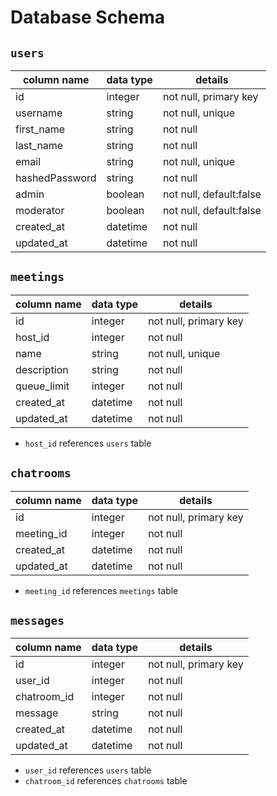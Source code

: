 # **Database Schema**

## `users`

| column name    | data type | details                 |
|----------------|-----------|-----------------------  |
| id             | integer   | not null, primary key   |
| username       | string    | not null, unique        |
| first_name     | string    | not null                |
| last_name      | string    | not null                |
| email          | string    | not null, unique        |
| hashedPassword | string    | not null                |
| admin          | boolean   | not null, default:false |
| moderator      | boolean   | not null, default:false |
| created_at     | datetime  | not null                |
| updated_at     | datetime  | not null                |

## `meetings`

| column name   | data type | details               |
|---------------|-----------|-----------------------|
| id            | integer   | not null, primary key |
| host_id       | integer   | not null              |
| name          | string    | not null, unique      |
| description   | string    | not null              |
| queue_limit   | integer   | not null              |
| created_at    | datetime  | not null              |
| updated_at    | datetime  | not null              |

* `host_id` references `users` table

## `chatrooms`

| column name   | data type | details               |
|---------------|-----------|-----------------------|
| id            | integer   | not null, primary key |
| meeting_id    | integer   | not null              |
| created_at    | datetime  | not null              |
| updated_at    | datetime  | not null              |

* `meeting_id` references `meetings` table

## `messages`

| column name   | data type | details               |
|---------------|-----------|-----------------------|
| id            | integer   | not null, primary key |
| user_id       | integer   | not null              |
| chatroom_id   | integer   | not null              |
| message       | string    | not null              |
| created_at    | datetime  | not null              |
| updated_at    | datetime  | not null              |

* `user_id` references `users` table
* `chatroom_id` references `chatrooms` table
